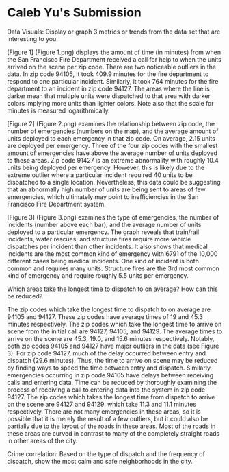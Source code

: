 # Caleb Yu's Submission

Data Visuals: Display or graph 3 metrics or trends from the data set that are interesting to you.


[Figure 1] (Figure 1.png) displays the amount of time (in minutes) from when the San Francisco Fire Department received a call for help to when the units arrived on the scene per zip code.  There are two noticeable outliers in the data.  In zip code 94105, it took 409.9 minutes for the fire department to respond to one particular incident.  Similarly, it took 764 minutes for the fire department to an incident in zip code 94127.  The areas where the line is darker mean that multiple units were dispatched to that area with darker colors implying more units than lighter colors.  Note also that the scale for minutes is measured logarithmically.

[Figure 2] (Figure 2.png) examines the relationship between zip code, the number of emergencies (numbers on the map), and the average amount of units deployed to each emergency in that zip code.  On average, 2.15 units are deployed per emergency.  Three of the four zip codes with the smallest amount of emergencies have above the average number of units deployed to these areas.  Zip code 91427 is an extreme abnormality with roughly 10.4 units being deployed per emergency.  However, this is likely due to the extreme outlier where a particular incident required 40 units to be dispatched to a single location.  Nevertheless, this data could be suggesting that an abnormally high number of units are being sent to areas of few emergencies, which ultimately may point to inefficiencies in the San Francisco Fire Department system.

[Figure 3] (Figure 3.png) examines the type of emergencies, the number of incidents (number above each bar), and the average number of units deployed to a particular emergency.  The graph reveals that train/rail incidents, water rescues, and structure fires require more vehicle dispatches per incident than other incidents.  It also shows that medical incidents are the most common kind of emergency with 6791 of the 10,000 different cases being medical incidents.  One kind of incident is both common and requires many units.  Structure fires are the 3rd most common kind of emergency and require roughly 5.5 units per emergency.  



Which areas take the longest time to dispatch to on average? How can this be reduced?

The zip codes which take the longest time to dispatch to on average are 94105 and 94127.  These zip codes have average times of 19 and 45.3 minutes respectively.  The zip codes which take the longest time to arrive on scene from the initial call are 94127, 94105, and 94129.  The average times to arrive on the scene are 45.3, 19.0, and 15.6 minutes respectively.
Notably, both zip codes 94105 and 94127 have major outliers in the data (see Figure 3).  For zip code 94127, much of the delay occurred between entry and dispatch (29.6 minutes).  Thus, the time to arrive on scene may be reduced by finding ways to speed the time between entry and dispatch.  Similarly, emergencies occurring in zip code 94105 have delays between receiving calls and entering data.  Time can be reduced by thoroughly examining the process of receiving a call to entering data into the system in zip code 94127.
The zip codes which takes the longest time from dispatch to arrive on the scene are 94127 and 94129.   which take 11.3 and 11.1 minutes respectively.  There are not many emergencies in these areas, so it is possible that it is merely the result of a few outliers, but it could also be partially due to the layout of the roads in these areas.  Most of the roads in these areas are curved in contrast to many of the completely straight roads in other areas of the city. 


Crime correlation: Based on the type of dispatch and the frequency of dispatch, show the most calm and safe neighborhoods in the city.
